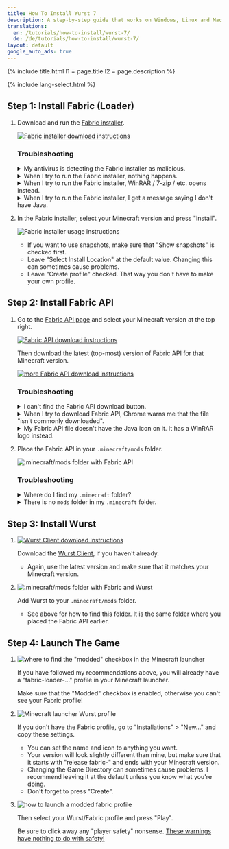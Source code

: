 ```yaml
---
title: How To Install Wurst 7
description: A step-by-step guide that works on Windows, Linux and Mac!
translations:
  en: /tutorials/how-to-install/wurst-7/
  de: /de/tutorials/how-to-install/wurst-7/
layout: default
google_auto_ads: true
---
```

{% include title.html l1 = page.title l2 = page.description %}

<div id="fabric-loader" class="padding20 no-padding-left no-padding-right bg-grayLighter">
	<div class="container">
        {% include lang-select.html %}
		<h2 class="text-normal">Step 1: Install Fabric (Loader)</h2>
        <ol class="step-list">
            <li>
                <p>
                    Download and run the <a href="https://fabricmc.net/use/installer/" target="_blank" rel="nofollow">Fabric installer</a>.
                </p>
                <p>
                    <a href="https://fabricmc.net/use/installer/" target="_blank" rel="nofollow">
                        <img src="https://wiki.wurstclient.net/_media/install_fabric_download.webp" alt="Fabric installer download instructions">
                    </a>
                </p>
                <p>
                    <h3>Troubleshooting</h3>
                    <details class="padding5">
                        <summary>My antivirus is detecting the Fabric installer as malicious.</summary>
                        <p>
                            This can happen with the Fabric installer "for Windows" (the .exe version), but it's almost certainly a false positive. You can either ignore the warning or use the Universal/.jar version of the Fabric installer, which does not have this problem.
                        </p>
                    </details>
                    <details class="padding5">
                        <summary>When I try to run the Fabric installer, nothing happens.</summary>
                        <p>
                            This can happen when you don't have Java installed. Here is a <a href="https://www.youtube.com/watch?v=Wv0vPUwitJs" target="_blank" rel="nofollow">video on how to install Java</a>. (The author of the video cannot help you with Wurst-related questions. If you need help, <a href="/contact">contact me</a> instead.)
                        </p>
                    </details>
                    <details class="padding5">
                        <summary>When I try to run the Fabric installer, WinRAR / 7-zip / etc. opens instead.</summary>
                        <p>
                            This means your computer is configured to open .jar files with that other program instead of using Java.
                            There is a setting in Windows called "Choose default apps by file type" that lets you change this.
                        </p>
                        <p>
                            Alternatively, you can also use "right click" > "open with" to open the file with Java, like so:<br>
                        </p>
                        <p>
                            <img src="https://wiki.wurstclient.net/_media/install_fabric_run_with_java.webp" alt="how to run the Fabric installer with Java">
                            <ul>
                                <li>If you don't see Java in the list, select "Choose another app" at the bottom.</li>
                                <li>Depending on your system, you will see either "Java(TM)&nbsp;Platform&nbsp;SE&nbsp;binary", "OpenJDK&nbsp;Platform&nbsp;binary", or both. It doesn't matter which one you use.</li>
                                <li>If you can't find Java at all, you need to <a href="https://www.youtube.com/watch?v=Wv0vPUwitJs" target="_blank" rel="nofollow">install Java</a> first. (The author of the video cannot help you with Wurst-related questions. If you need help, <a href="/contact">contact me</a> instead.)</li>
                            </ul>
                        </p>
                    </details>
                    <details class="padding5">
                        <summary>When I try to run the Fabric installer, I get a message saying I don't have Java.</summary>
                        <p>
                            Unsurprisingly, this means you don't have Java installed. Here is a <a href="https://www.youtube.com/watch?v=Wv0vPUwitJs" target="_blank" rel="nofollow">video on how to install Java</a>. (The author of the video cannot help you with Wurst-related questions. If you need help, <a href="/contact">contact me</a> instead.)
                        </p>
                    </details>
                </p>
            </li>
            <div class="padding5 no-padding-left no-padding-right"></div>
            <li>
                <p>
                    In the Fabric installer, select your Minecraft version and press "Install".
                </p>
                <p>
                    <img src="https://wiki.wurstclient.net/_media/install_use_fabric_installer.webp" alt="Fabric installer usage instructions">
                </p>
                <p>
                    <ul>
                        <li>If you want to use snapshots, make sure that "Show snapshots" is checked first.</li>
                        <li>Leave "Select Install Location" at the default value. Changing this can sometimes cause problems.</li>
                        <li>Leave "Create profile" checked. That way you don't have to make your own profile.</li>
                    </ul>
                </p>
            </li>
        </ol>
	</div>
</div>

<div id="fabric-api" class="padding20 no-padding-left no-padding-right">
	<div class="container">
		<h2 class="text-normal">Step 2: Install Fabric API</h2>
        <ol class="step-list">
            <li>
                <p>
                    Go to the <a href="https://www.curseforge.com/minecraft/mc-mods/fabric-api/files/all" target="_blank" rel="nofollow">Fabric API page</a> and select your Minecraft version at the top right.
                </p>
                <p>
                    <a href="https://www.curseforge.com/minecraft/mc-mods/fabric-api/files/all" target="_blank" rel="nofollow">
                        <img src="https://wiki.wurstclient.net/_media/install_fabric_api_version.webp" alt="Fabric API download instructions">
                    </a>
                </p>
                <p>
                    Then download the latest (top-most) version of Fabric API for that Minecraft version.
                </p>
                <p>
                    <a href="https://www.curseforge.com/minecraft/mc-mods/fabric-api/files/all" target="_blank" rel="nofollow">
                        <img src="https://wiki.wurstclient.net/_media/install_fabric_api_version_2.webp" alt="more Fabric API download instructions">
                    </a>
                </p>
                <p>
                    <h3>Troubleshooting</h3>
                    <details class="padding5">
                        <summary>I can't find the Fabric API download button.</summary>
                        <p>
                            Ahem...
                        </p>
                        <p>
                            <img src="https://wiki.wurstclient.net/_media/install_fabric_api_download_button.webp" alt="lots of arrows pointing at the Fabric API download button :)">
                        </p>
                    </details>
                    <details class="padding5">
                        <summary>When I try to download Fabric API, Chrome warns me that the file "isn't commonly downloaded".</summary>
                        <p>
                            This can happen when a new version has just been released.
                            It just means that you're one of the first people to download that specific version of Fabric API.
                            You can safely ignore this warning and download the file anyways.
                        </p>
                    </details>
                    <details class="padding5">
                        <summary>My Fabric API file doesn't have the Java icon on it. It has a WinRAR logo instead.</summary>
                        <p>
                            Check the file extension. As long as it ends with <code>.jar</code>, everything is fine.
                            It simply means that your computer is configured to open .jar files with WinRAR instead of Java.
                        </p>
                        <p>
                            It doesn't matter for the Fabric API, since it's still a .jar file and will still work,
                            but if you want to fix it there is a setting in Windows called "Choose default apps by file type" that lets you change this.
                        </p>
                    </details>
                </p>
            </li>
            <div class="padding5 no-padding-left no-padding-right"></div>
            <li>
                <p>
                    Place the Fabric API in your <code>.minecraft/mods</code> folder.
                </p>
                <p>
                    <img src="https://wiki.wurstclient.net/_media/install_fabric_api_mods_folder.webp" alt=".minecraft/mods folder with Fabric API">
                </p>
                <p>
                    <h3>Troubleshooting</h3>
                    <details class="padding5">
                        <summary>Where do I find my <code>.minecraft</code> folder?</summary>
                        <p>
                            <b>Windows:</b> Open your Windows Explorer and type <code>%appdata%/.minecraft</code> into the address bar.<br>
                            (Alternatively you can press Win+R and type in the same thing.)
                        </p>
                        <p>
                            <b>Linux:</b> Open your File Explorer and type <code>~/.minecraft</code> into the address bar.
                        </p>
                        <p>
                            <b>Mac:</b> Open your Finder and type <code>~/Library/Application Support/minecraft</code> into the address bar.
                        </p>
                    </details>
                    <details class="padding5">
                        <summary>There is no <code>mods</code> folder in my <code>.minecraft</code> folder.</summary>
                        <p>
                            No problem, just create the folder manually. Make sure you name it exactly <code>mods</code> (all lowercase).
                        </p>
                    </details>
                </p>
            </li>
        </ol>
	</div>
</div>

<div id="wurst" class="padding20 no-padding-left no-padding-right bg-grayLighter">
	<div class="container">
		<h2 class="text-normal">Step 3: Install Wurst</h2>
        <ol class="step-list">
            <li>
                <p>
                    <a href="/download/" target="_blank">
                        <img src="https://cloud.githubusercontent.com/assets/10100202/24450367/ef3c0796-147a-11e7-99a9-404bc0deeb3d.jpg" alt="Wurst Client download instructions">
                    </a>
                </p>
                <p>
                    Download the <a href="/download/" target="_blank">Wurst Client</a>, if you haven't already.
                    <ul>
                        <li>Again, use the latest version and make sure that it matches your Minecraft version.</li>
                    </ul>
                </p>
            </li>
            <div class="padding5 no-padding-left no-padding-right"></div>
            <li>
                <p>
                    <img src="https://user-images.githubusercontent.com/10100202/62378000-1ec2d780-b544-11e9-97e2-cf9827900993.png" alt=".minecraft/mods folder with Fabric and Wurst">
                </p>
                <p>
                    Add Wurst to your <code>.minecraft/mods</code> folder.
                    <ul>
                        <li>See above for how to find this folder. It is the same folder where you placed the Fabric API earlier.</li>
                    </ul>
                </p>
            </li>
        </ol>
	</div>
</div>

<div id="launch" class="padding20 no-padding-left no-padding-right">
	<div class="container">
		<h2 class="text-normal">Step 4: Launch The Game</h2>
        <ol class="step-list">
            <li>
                <p>
                    <img src="https://wiki.wurstclient.net/_media/install_modded_checkbox.webp" alt='where to find the "modded" checkbox in the Minecraft launcher'>
                </p>
                <p>If you have followed my recommendations above, you will already have a "fabric-loader-..." profile in your Minecraft launcher.</p>
                <p>Make sure that the "Modded" checkbox is enabled, otherwise you can't see your Fabric profile!</p>
            </li>
            <div class="padding5 no-padding-left no-padding-right"></div>
            <li>
                <p>
                    <img src="https://user-images.githubusercontent.com/10100202/68169736-ed5c0c80-ff75-11e9-93d4-7890380b8d57.png" alt="Minecraft launcher Wurst profile">
                </p>
                <p>
                    If you don't have the Fabric profile, go to "Installations" > "New..." and copy these settings.
                    <ul>
                        <li>You can set the name and icon to anything you want.</li>
                        <li>Your version will look slightly different than mine, but make sure that it starts with "release fabric-" and ends with your Minecraft version.</li>
                        <li>Changing the Game Directory can sometimes cause problems. I recommend leaving it at the default unless you know what you're doing.</li>
                        <li>Don't forget to press "Create".</li>
                    </ul>
                </p>
            </li>
            <div class="padding5 no-padding-left no-padding-right"></div>
            <li>
                <p>
                    <img src="https://wiki.wurstclient.net/_media/install_press_play.webp" alt="how to launch a modded fabric profile">
                </p>
                <p>Then select your Wurst/Fabric profile and press "Play".</p>
                <p>
                    Be sure to click away any "player safety" nonsense.
                    <a href="https://twitter.com/Wurst_Imperium/status/1353927165012811776" target="_blank">These warnings have nothing to do with safety!</a>
                </p>
            </li>
        </ol>
	</div>
</div>
